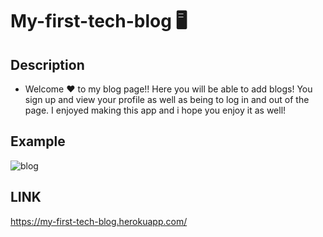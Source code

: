 # My-first-tech-blog 🖥️

## Description
- Welcome :hearts: to my blog page!! Here you will be able to add blogs! You sign up and view your profile as well as being to log in and out of the page. 
I enjoyed making this app and i hope you enjoy it as well!

## Example


![blog](https://user-images.githubusercontent.com/107505768/188594559-24595ad8-6eed-434d-922d-5c629ee09b39.PNG)

## LINK

https://my-first-tech-blog.herokuapp.com/


